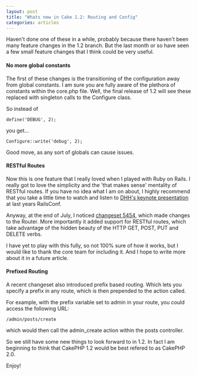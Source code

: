 ```yaml
--- 
layout: post
title: "Whats new in Cake 1.2: Routing and Config"
categories: articles
---
```

Haven't done one of these in a while, probably because there haven't been many feature changes in the 1.2 branch. But the last month or so have seen a few small feature changes that I think could be very useful.

<h4>No more global constants</h4>

The first of these changes is the transitioning of the configuration away from global constants. I am sure you are fully aware of the plethora of constants within the core.php file. Well, the final release of 1.2 will see these replaced with singleton calls to the Configure class.

So instead of

<pre><code>define('DEBUG', 2);</code></pre>

you get...

<pre><code>Configure::write('debug', 2);</code></pre>

Good move, as any sort of globals can cause issues.

<h4>RESTful Routes</h4>

Now this is one feature that I really loved when I played with Ruby on Rails. I really got to love the simplicity and the 'that makes sense' mentality of RESTful routes. If you have no idea what I am on about, I highly recommend that you take a little time to watch and listen to <a href="http://www.scribemedia.org/2006/07/09/dhh/">DHH's keynote presentation</a> at last years RailsConf.

Anyway, at the end of July, I noticed <a href="https://trac.cakephp.org/changeset/5454">changeset 5454</a>, which made changes to the Router. More importantly it added support for RESTful routes, which take advantage of the hidden beauty of the HTTP GET, POST, PUT and DELETE verbs.

I have yet to play with this fully, so not 100% sure of how it works, but I would like to thank the core team for including it. And I hope to write more about it in a future article.

<h4>Prefixed Routing</h4>

A recent changeset also introduced prefix based routing. Which lets you specify a prefix in any route, which is then prepended to the action called.

For example, with the prefix variable set to admin in your route, you could access the following URL:

<pre><code>/admin/posts/create</code></pre>

which would then call the admin_create action within the posts controller.

So we still have some new things to look forward to in 1.2. In fact I am beginning to think that CakePHP 1.2 would be best refered to as CakePHP 2.0.

Enjoy!
